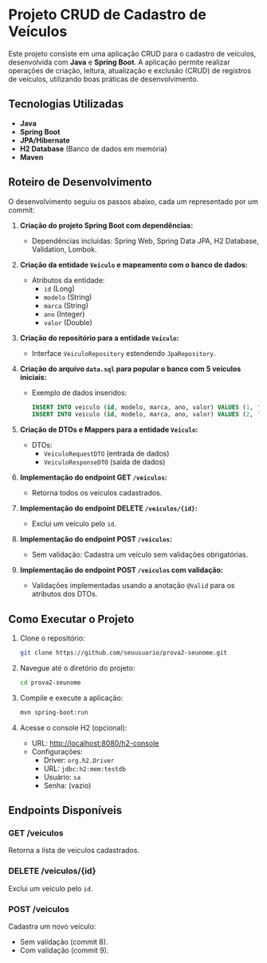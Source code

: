 # Projeto CRUD de Cadastro de Veículos

Este projeto consiste em uma aplicação CRUD para o cadastro de veículos, desenvolvida com **Java** e **Spring Boot**. A aplicação permite realizar operações de criação, leitura, atualização e exclusão (CRUD) de registros de veículos, utilizando boas práticas de desenvolvimento.

## Tecnologias Utilizadas

- **Java**
- **Spring Boot**
- **JPA/Hibernate**
- **H2 Database** (Banco de dados em memória)
- **Maven**

## Roteiro de Desenvolvimento

O desenvolvimento seguiu os passos abaixo, cada um representado por um commit:

1. **Criação do projeto Spring Boot com dependências:**
   - Dependências incluídas: Spring Web, Spring Data JPA, H2 Database, Validation, Lombok.

2. **Criação da entidade `Veiculo` e mapeamento com o banco de dados:**
   - Atributos da entidade:
     - `id` (Long)
     - `modelo` (String)
     - `marca` (String)
     - `ano` (Integer)
     - `valor` (Double)

3. **Criação do repositório para a entidade `Veiculo`:**
   - Interface `VeiculoRepository` estendendo `JpaRepository`.

4. **Criação do arquivo `data.sql` para popular o banco com 5 veículos iniciais:**
   - Exemplo de dados inseridos:
     ```sql
     INSERT INTO veiculo (id, modelo, marca, ano, valor) VALUES (1, 'Civic', 'Honda', 2020, 95000.00);
     INSERT INTO veiculo (id, modelo, marca, ano, valor) VALUES (2, 'Corolla', 'Toyota', 2021, 98000.00);
     ```

5. **Criação de DTOs e Mappers para a entidade `Veiculo`:**
   - DTOs:
     - `VeiculoRequestDTO` (entrada de dados)
     - `VeiculoResponseDTO` (saída de dados)

6. **Implementação do endpoint GET `/veiculos`:**
   - Retorna todos os veículos cadastrados.

7. **Implementação do endpoint DELETE `/veiculos/{id}`:**
   - Exclui um veículo pelo `id`.

8. **Implementação do endpoint POST `/veiculos`:**
   - Sem validação: Cadastra um veículo sem validações obrigatórias.

9. **Implementação do endpoint POST `/veiculos` com validação:**
   - Validações implementadas usando a anotação `@Valid` para os atributos dos DTOs.

## Como Executar o Projeto

1. Clone o repositório:
   ```bash
   git clone https://github.com/seuusuario/prova2-seunome.git
   ```

2. Navegue até o diretório do projeto:
   ```bash
   cd prova2-seunome
   ```

3. Compile e execute a aplicação:
   ```bash
   mvn spring-boot:run
   ```

4. Acesse o console H2 (opcional):
   - URL: [http://localhost:8080/h2-console](http://localhost:8080/h2-console)
   - Configurações:
     - Driver: `org.h2.Driver`
     - URL: `jdbc:h2:mem:testdb`
     - Usuário: `sa`
     - Senha: (vazio)

## Endpoints Disponíveis

### GET /veiculos
Retorna a lista de veículos cadastrados.

### DELETE /veiculos/{id}
Exclui um veículo pelo `id`.

### POST /veiculos
Cadastra um novo veículo:
- Sem validação (commit 8).
- Com validação (commit 9).
